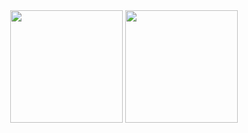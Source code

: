 <div align="center">
  <img height="180em" src="https://github-readme-stats.vercel.app/api?username=ncjhsn7&show_icons=true&theme=dark&include_all_commits=true&count_private=true"/>
  <img height="180em" src="https://github-readme-stats.vercel.app/api/top-langs/?username=vogadok&layout=compact&langs_count=7&theme=dark"/>
</div>
